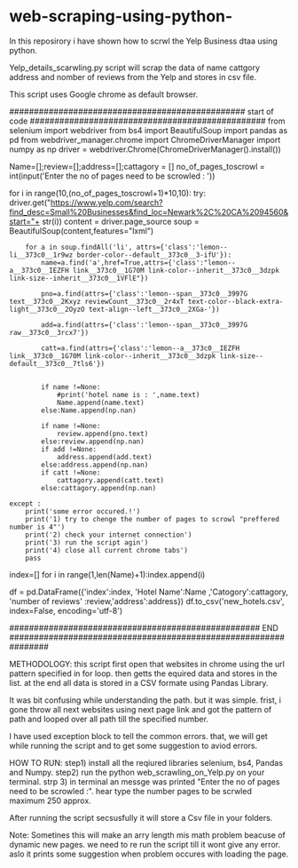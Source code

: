 # web-scraping-using-python-
In this reposirory i have shown how to scrwl the Yelp Business dtaa using python.

Yelp_details_scarwling.py script will scrap the data of name cattgory address and nomber of reviews from the Yelp and stores in csv file.

This script uses Google chrome as default browser.

################################################ start of code ################################################
from selenium import webdriver
from bs4 import BeautifulSoup
import pandas as pd
from webdriver_manager.chrome import ChromeDriverManager
import numpy as np
driver = webdriver.Chrome(ChromeDriverManager().install())

Name=[];review=[];address=[];cattagory = []
no_of_pages_toscrowl = int(input('Enter the no of pages need to be scrowled :  '))
 
for i in range(10,(no_of_pages_toscrowl+1)*10,10):
	try:
		driver.get("https://www.yelp.com/search?find_desc=Small%20Businesses&find_loc=Newark%2C%20CA%2094560&start="+ str(i))
		content = driver.page_source
		soup = BeautifulSoup(content,features="lxml")

		for a in soup.findAll('li', attrs={'class':'lemon--li__373c0__1r9wz border-color--default__373c0__3-ifU'}):
			name=a.find('a',href=True,attrs={'class':"lemon--a__373c0__IEZFH link__373c0__1G70M link-color--inherit__373c0__3dzpk link-size--inherit__373c0__1VFlE"})

			pno=a.find(attrs={'class':'lemon--span__373c0__3997G text__373c0__2Kxyz reviewCount__373c0__2r4xT text-color--black-extra-light__373c0__2OyzO text-align--left__373c0__2XGa-'})

			add=a.find(attrs={'class':'lemon--span__373c0__3997G raw__373c0__3rcx7'})

			catt=a.find(attrs={'class':'lemon--a__373c0__IEZFH link__373c0__1G70M link-color--inherit__373c0__3dzpk link-size--default__373c0__7tls6'})


			if name !=None:
				#print('hotel name is : ',name.text)
				Name.append(name.text)
			else:Name.append(np.nan)

			if name !=None:
				review.append(pno.text)
			else:review.append(np.nan)
			if add !=None:
				address.append(add.text)
			else:address.append(np.nan)
			if catt !=None:	
				cattagory.append(catt.text)
			else:cattagory.append(np.nan)
			
	except :
		print('some error occured.!')
		print('1) try to chenge the number of pages to scrowl "preffered number is 4"')
		print('2) check your internet connection')
		print('3) run the script agin')
		print('4) close all current chrome tabs')
		pass

index=[]
for i in range(1,len(Name)+1):index.append(i)


df = pd.DataFrame({'index':index, 'Hotel Name':Name ,'Catogory':cattagory, 'number of reviews' :review,'address':address}) 
df.to_csv('new_hotels.csv', index=False, encoding='utf-8')

###################################################  END  ################################################################

METHODOLOGY:
this script first open that websites in chrome using the url pattern specified in for loop.
then getts the equired data and stores in the list.
at the end all data is stored in a CSV formate using Pandas Library.

It was bit confusing while understanding the path. but it was simple.
frist, i gone throw all next websites using next page link and got the pattern of path and looped over all path till the specified number.

I have used exception block to tell the common errors. that, we will get while running the script and to get some suggestion to aviod errors.

HOW TO RUN:
step1) install all the reqiured libraries selenium, bs4, Pandas and Numpy.
step2) run the  python web_scrawling_on_Yelp.py on your terminal.
strp 3) in terminal an messge was printed "Enter the no of pages need to be scrowled :". hear type the number pages to be scrwled maximum 250 approx.

After running the script secsusfully it will store a Csv file in your folders.

Note:
Sometines this will make an arry length mis math problem beacuse of dynamic new pages. we need to re run the script till it wont give any error.
aslo it prints some suggestion when problem occures with loading the page.
